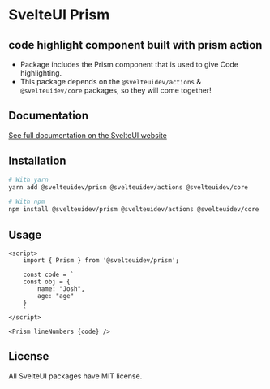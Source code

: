 # SvelteUI Prism

## **code highlight component built with prism action**

- Package includes the Prism component that is used to give Code highlighting.
- This package depends on the `@svelteuidev/actions` & `@svelteuidev/core` packages, so they will come together!

## Documentation

[See full documentation on the SvelteUI website](https://svelteui.org/)

## Installation

```bash
# With yarn
yarn add @svelteuidev/prism @svelteuidev/actions @svelteuidev/core

# With npm
npm install @svelteuidev/prism @svelteuidev/actions @svelteuidev/core
```

## Usage

```tsx
<script>
    import { Prism } from '@svelteuidev/prism';

    const code = `
    const obj = {
        name: "Josh",
        age: "age"
    }
    `
</script>

<Prism lineNumbers {code} />
```

## License

All SvelteUI packages have MIT license.
